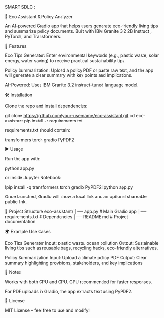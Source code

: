 SMART SDLC
:

🌱 Eco Assistant & Policy Analyzer

An AI-powered Gradio app that helps users generate eco-friendly living tips and summarize policy documents. Built with IBM Granite 3.2 2B Instruct
, PyTorch, and Transformers.

🚀 Features

Eco Tips Generator:
Enter environmental keywords (e.g., plastic waste, solar energy, water saving) to receive practical sustainability tips.

Policy Summarization:
Upload a policy PDF or paste raw text, and the app will generate a clear summary with key points and implications.

AI-Powered:
Uses IBM Granite 3.2 instruct-tuned language model.

🛠️ Installation

Clone the repo and install dependencies:

git clone https://github.com/your-username/eco-assistant.git
cd eco-assistant
pip install -r requirements.txt


requirements.txt should contain:

transformers
torch
gradio
PyPDF2

▶️ Usage

Run the app with:

python app.py


or inside Jupyter Notebook:

!pip install -q transformers torch gradio PyPDF2
!python app.py


Once launched, Gradio will show a local link and an optional shareable public link.

📂 Project Structure
eco-assistant/
│── app.py              # Main Gradio app
│── requirements.txt     # Dependencies
│── README.md            # Project documentation

🌍 Example Use Cases

Eco Tips Generator
Input: plastic waste, ocean pollution
Output: Sustainable living tips such as reusable bags, recycling hacks, eco-friendly alternatives.

Policy Summarization
Input: Upload a climate policy PDF
Output: Clear summary highlighting provisions, stakeholders, and key implications.

📌 Notes

Works with both CPU and GPU. GPU recommended for faster responses.

For PDF uploads in Gradio, the app extracts text using PyPDF2.

📜 License

MIT License – feel free to use and modify!

